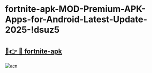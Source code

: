 # fortnite-apk-MOD-Premium-APK-Apps-for-Android-Latest-Update-2025-!dsuz5

# <h2><a href="https://r31ztw.esa.edu.pl?title=fortnite-apk&ref=dsuz5">🔗👉 🔴 fortnite-apk</a></h2>

[![acn](https://github.com/user-attachments/assets/0f9c940e-d8b0-45ae-aac7-cd30a18b3e1c)](https://r31ztw.esa.edu.pl?title=fortnite-apk&ref=dsuz5)

